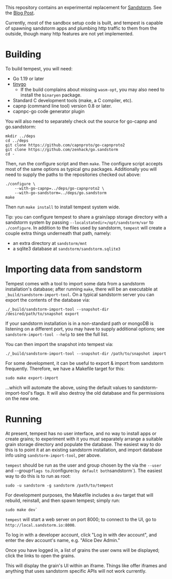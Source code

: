 This repository contains an experimental replacement for [Sandstorm][1].
See the [Blog Post][2].

Currently, most of the sandbox setup code is built, and tempest
is capable of spawning sandstorm apps and plumbing http traffic to them
from the outside, though many http features are not yet implemented.

# Building

To build tempest, you will need:

- Go 1.19 or later
- [tinygo](https://tinygo.org/)
  - If the build complains about missing `wasm-opt`, you may also need
    to install the `binaryen` package.
- Standard C development tools (make, a C compiler, etc).
- capnp (command line tool) version 0.8 or later.
- capnpc-go code generator plugin

You will also need to separately check out the source for go-capnp and
go.sandstorm:

```
mkdir ../deps
cd ../deps
git clone https://github.com/capnproto/go-capnproto2
git clone https://github.com/zenhack/go.sandstorm
cd -
```

Then, run the configure script and then `make`. The configure script
accepts
most of the same options as typical gnu packages. Additionally you will
need to supply the paths to the repositories checked out above:

```
./configure \
    --with-go-capnp=../deps/go-capnproto2 \
    --with-go-sandstorm=../deps/go.sandstorm
make
```

Then run `make install` to install tempest system wide.

Tip: you can configure tempest to share a grain/app storage
directory with a sandstorm system by passing
`--localstatedir=/opt/sandstorm/var` to `./configure`.  In addition to
the files used by sandstorm, `tempest` will create a couple extra things
underneath that path, namely:

- an extra directory at `sandstorm/mnt`
- a sqlite3 database at `sandstorm/sandstorm.sqlite3`

# Importing data from sandstorm

Tempest comes with a tool to import some data from a sandstorm
installation's database; after running `make`, there will be
an executable at `_build/sandstorm-import-tool`. On a typical sandstorm
server you can export the contents of the database via:

```
./_build/sandstorm-import-tool --snapshot-dir /desired/path/to/snapshot export
```

If your sandstorm installation is in a non-standard path or mongoDB is
listening on a different port, you may have to supply additional
options; see `sandstorm-import-tool --help` to see the full list.

You can then import the snapshot into tempest via:

```
./_build/sandstorm-import-tool --snapshot-dir /path/to/snapshot import
```

For some development, it can be useful to export & import from sandstorm
frequently. Therefore, we have a Makefile target for this:

```
sudo make export-import
```

...which will automate the above, using the default values to
sandstorm-import-tool's flags. It will also destroy the old database
and fix permissions on the new one.

# Running

At present, tempest has no user interface, and no way to install
apps or create grains; to experiment with it you must separately arrange
a suitable grain storage directory and populate the database. The easiest
way to do this is to point it at an existing sandstorm installation, and
import database info using `sandstorm-import-tool`, per above.

`tempest` should be run as the user and group chosen by the via
the `--user` and --group` flags to `./configure` (by default both
`sandstorm`).  The easiest way to do this is to run as root:

```
sudo -u sandstorm -g sandstorm /path/to/tempest
```

For development purposes, the Makefile includes a `dev` target that will
rebuild, reinstall, and then spawn tempest; simply run:

```
sudo make dev`
```

`tempest` will start a web server on port 8000; to connect to the
UI, go to `http://local.sandstorm.io:8000`.

To log in with a developer account, click "Log in with dev account", and
enter the dev account's name, e.g. "Alice Dev Admin."

Once you have logged in, a list of grains the user owns will be
displayed; click the links to open the grains.

This will display the grain's UI within an iframe. Things like
offer iframes and anything that uses sandstorm specific APIs will not
work currently.

[1]: https://sandstorm.io
[2]: https://zenhack.net/2023/01/05/introducing-tempest.html
